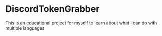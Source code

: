 # DiscordTokenGrabber
This is an educational project for myself to learn about what I can do with multiple languages
